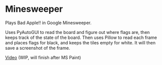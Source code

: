 # Minesweeper

Plays Bad Apple!! in Google Minesweeper.

Uses PyAutoGUI to read the board and figure out where flags are, then keeps track of the state of the board. Then uses Pillow to read each frame and places flags for black, and keeps the tiles empty for white. It will then save a screenshot of the frame.

[Video](https://youtu.be/TV_zBIrI8Bg) (WIP, will finish after MS Paint)